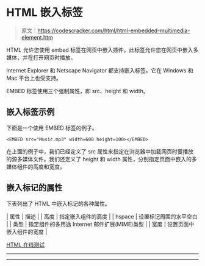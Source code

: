 # HTML 嵌入标签

> 原文：<https://codescracker.com/html/html-embedded-multimedia-element.htm>

HTML 允许您使用 embed 标签在网页中嵌入插件。此标签允许您在网页中嵌入多媒体，并在打开网页时播放。

Internet Explorer 和 Netscape Navigator 都支持嵌入标签。它在 Windows 和 Mac 平台上也受支持。

EMBED 标签使用三个强制属性，即 src、height 和 width。

## 嵌入标签示例

下面是一个使用 EMBED 标签的例子。

```
<EMBED src="Music.mp3" width=600 height=100></EMBED>
```

在上面的例子中，我们已经定义了 src 属性来指定在浏览器中加载网页时要播放的源多媒体文件。我们还定义了 height 和 width 属性，分别指定页面中嵌入的多媒体组件的高度和宽度。

## 嵌入标记的属性

下表列出了 HTML 中嵌入标记的各种属性。

| 属性 | 描述 |
| 高度 | 指定嵌入组件的高度 |
| hspace | 设置标记周围的水平空白 |
| 类型 | 指定组件的多用途 Internet 邮件扩展(MIME)类型 |
| 宽度 | 设置页面中嵌入组件的宽度 |

[HTML 在线测试](/exam/showtest.php?subid=4)

* * *

* * *